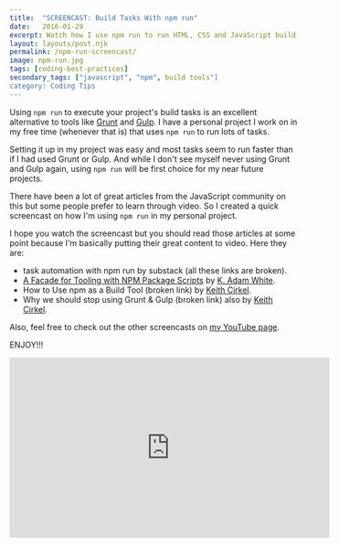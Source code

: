 ```yaml
---
title:  "SCREENCAST: Build Tasks With npm run"
date:   2016-01-29
excerpt: Watch how I use npm run to run HTML, CSS and JavaScript build tasks. An alternative to using Grunt, Gulp and similar tools.
layout: layouts/post.njk
permalink: /npm-run-screencast/
image: npm-run.jpg
tags: [coding-best-practices]
secondary_tags: ["javascript", "npm", build tools"]
category: Coding Tips
---
```

<p>
  Using <code>npm run</code> 
  to execute your project's build tasks is an excellent alternative to tools like 
  <a href="http://gruntjs.com/">Grunt</a> 
  and 
  <a href="http://gulpjs.com/">Gulp</a>. 
  I have a personal project I work on in my free time (whenever that is) that uses 
  <code>npm run</code> 
  to run lots of tasks.
</p>

<p>
  Setting it up in my project was easy and most tasks seem to run faster than if I had used Grunt or Gulp. And while I don't see myself never using Grunt and Gulp again, using 
  <code>npm run</code> 
  will be first choice for my near future projects.
</p>

<p>
  There have been a lot of great articles from the JavaScript community on this but some people prefer to learn through video. So I created a quick screencast on how I'm using 
  <code>npm run</code> 
  in my personal project.
</p>

<p>
  I hope you watch the screencast but you should read those articles at some point because I'm basically putting their great content to video. Here they are:
</p>

<ul>
  <li class="post-list-item">task automation with npm run by substack (all these links are broken).
  </li>
  <li class="post-list-item">
    <a href="https://www.bocoup.com/blog/a-facade-for-tooling-with-npm-scripts">A Facade for Tooling with NPM Package Scripts</a> 
    by 
    <a href="https://twitter.com/kadamwhite">K. Adam White</a>.
  </li>
  <li class="post-list-item">How to Use npm as a Build Tool (broken link) by <a href="https://twitter.com/keithamus">Keith Cirkel</a>.
  </li>
  <li class="post-list-item">Why we should stop using Grunt &#038; Gulp (broken link)
    also by 
    <a href="https://twitter.com/keithamus">Keith Cirkel</a>.
  </li>
</ul>

<p>
  Also, feel free to check out the other screencasts on 
  <a href="http://youtube.com/c/kaidezblog">my YouTube page</a>.
</p>

<p>
  ENJOY!!!
</p>

<iframe width="560" height="315" src="https://www.youtube.com/embed/5VomwRZZiwc?si=rlXjfmL0zDL8ZNqb" title="YouTube video player" frameborder="0" allow="accelerometer; autoplay; clipboard-write; encrypted-media; gyroscope; picture-in-picture; web-share" referrerpolicy="strict-origin-when-cross-origin" allowfullscreen></iframe>
